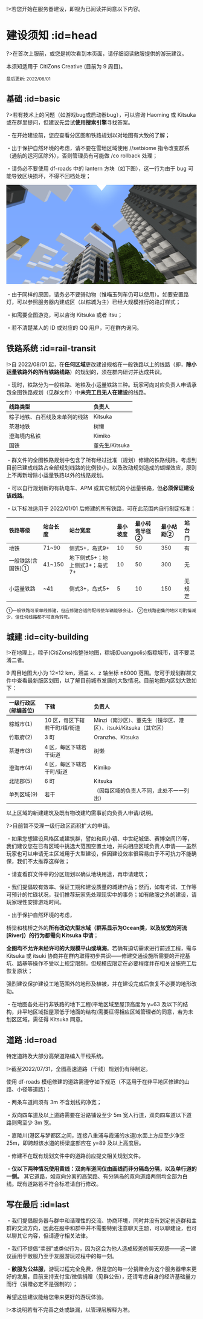 !>若您开始在服务器建设，即视为已阅读并同意以下内容。

# 建设须知 :id=head

?>在首次上服前，或您是初次看到本页面，请仔细阅读敝服提供的游玩建议。

本须知适用于 CitiZons Creative (目前为 9 周目)。

<small>最后更新: 2022/08/01 </small>

## 基础 :id=basic

?>若有技术上的问题（如游戏bug或启动器bug），可以咨询 Haoming 或 Kitsuka 或在群里提问，但建议先尝试**使用搜索引擎**寻找答案。

・在开始建设前，您应查看分区图和铁路规划以对地图有大致的了解；

・出于保护自然环境的考虑，请不要在雪地区域使用 \/\/setbiome 指令改变群系（通航的运河区除外），否则管理员有可能做 \/co rollback 处理；

・请务必不要使用 df-roads 中的 lantern 方块（如下图），这一行为由于 bug 可能导致区块损坏，不得不回档处理；

![lantern方块](../_media/pic/lantern.png ':size=50%')


・由于同样的原因，请务必不要骑动物（惟喵玉列车仍可以使用）。如要安置路灯，可以参照服务器内建成区（以粽城为主）已经大规模推行的路灯样式；

・如需要全图游览，可以咨询 Kitsuka 或者 itsu；

・若不清楚某人的 ID 或对应的 QQ 用户，可在群内询问。

## 铁路系统 :id=rail-transit

!>自 2022\/08\/01 起，在**任何区域**更改建设规格在一般铁路以上的线路（即，**除小运量铁路外的所有铁路线路**）的规划的，须在群内研讨并达成共识。

・现时，铁路分为一般铁路、地铁及小运量铁路三种。玩家可向对应负责人申请承包全图铁路规划（见群文件）中**未完工且无人在建设**的线路。
  
  | 线路类型 | 负责人 |
  | :--- | :--- |
  | 粽子地铁、白石线及未单列的线路 | Kitsuka |
  | 茶港地铁 | 树懒 |
  | 澄海境内私铁 | Kimiko |
  | 国铁 | 董先生\/Kitsuka |
  
・群文件的全图铁路规划中包含了所有经过批准（规划）修建的铁路线路。考虑到目前已建成线路占全部规划线路的比例较小，以及改动规划造成的蝴蝶效应，原则上不再新增除小运量铁路以外的线路规划。

・可以自行规划新的有轨电车、APM 或其它制式的小运量铁路，但**必须保证建设该线路**。

・以下标准适用于 2022\/01\/01 后修建的所有铁路，可在此范围内自行制定标准：

| 铁路等级 | 站台长度 | 站台宽度 | 最小坡度 | 最小转弯半径② | 最小站距② | 站台门 |
| :--- | :--- | :--- | :--- | :--- | :--- | :--- |
| 地铁 | 71~90 | 侧式5+，岛式9+ | 10 | 50 | 350 | 有 |
| 一般铁路(含国铁)① | 41~150 | 地下侧式5+；地上侧式3+；岛式7+ | 10 | 50 | 300 | 无 |
| 小运量铁路 | ~41 | 侧式3+，岛式5+ | 5 | 10 | 150 | 无规定 |

  <small>①一般铁路可采单线修建，但应修建合适的配线使车辆能够会让。</small>
  <small>②在线路密集的地区可酌情减少，但任何线路都不可直角转弯。</small>

## 城建 :id=city-building

!>在地理上，粽子\(CitiZons\)指整张地图，粽城\(Duangpolis\)指粽城市，请不要混淆二者。

9 周目地图大小为 12×12 km，涵盖 x、z 轴坐标 ±6000 范围。您可于规划群群文件中查看最新版区划图，以了解目前城市发展的大致情况。目前地图内区划大致如下：

| 一级行政区(邮编首位) | 下辖 | 负责人 |
| :--- | :--- | :--- |
| 粽城市(1) | 10 区，每区下辖若干町\/镇\/街道 | Minzi（南沙区）、董先生（镜华区、港区）、itsuki\/Kitsuka（其它区） |
| 竹取府(2) | 3 町 | Oranzhe、Kitsuka |
| 茶港市(3) | 4 区，每区下辖若干街道 | 树懒 |
| 澄海市(4) | 4 区，每区下辖若干町\/街道 | Kimiko |
| 北陆郡(5) | 6 町 | Kitsuka |
| 单列区域(9) | 若干 | （因每区域的负责人不同，此处不一一列出） |

以上区域的新建建筑及既有物改建均需事前向负责人申请\/说明。

?>目前暂不受理一级行政区面积扩大的申请。

・如果您想建设风格区或建筑群，譬如和风小镇、中世纪城堡、赛博空间\(?\)等，我们建议您在已有区域中挑选大范围空置土地，并向相应区域负责人申请——虽然玩家也可以申请无主区域用于大型建设，但因建设效率很容易由于不可抗力不能确保，我们不太推荐这样做；

・请查看群文件中的分区规划以确认地块用途，再申请建筑；

・我们提倡较有效率、保证工期和建设质量的城建作品；然而，如有考试、工作等可预计的忙碌状况，我们推荐玩家先处理现实中的事务；如有敝服之外的建设，请玩家理性安排游戏时间。

・出于保护自然环境的考虑，

  桥梁和栈桥之外的**所有改动大型水域（群系显示为Ocean类，以及较宽的河流\[River\]）的行为都需向 Kitsuka 申请**；
  
  **全图均不允许未经许可的大规模平山或填海**。若确有迫切需求进行前述工程，需与 Kitsuka 或 itsuki 协商并在群内取得初步共识——修建交通设施所需要的开挖基坑、路基等操作不受以上规定限制，但规模应限定在必要程度并在相关设施完工后恢复原状；
  
  强烈建议保护建设工地范围外的地形及植被，并在建设完成后恢复不必要的地形改动。
  
・在地图各处进行非铁路的地下工程\(平地区域至屋顶高度为 y\=63 及以下的结构，非平地区域指屋顶低于地面的结构\)需要征得相应区域管理者的同意，若为未划区区域，需征得 Kitsuka 同意。

## 道路 :id=road

特定道路及大部分高架道路编入干线系统。

!>截至2022\/07\/31，全图高速道路（干线）规划仍有待制定。

使用 df-roads 模组修建的道路需遵守如下规范（不适用于在非平地区修建的山路、小径等道路）：

  ・两条车道间须有 3m 不含划线的净宽； 
  
  ・双向四车道及以上道路需要在沿路铺设至少 5m 宽人行道，双向四车道以下道路则需至少 3m 宽。 
  
  ・嘉陵川\(港区与梦都区之间，连接八重浦与霞浦的水道\)水面上方应至少净空 25m，即跨越该水道的桥梁底部应在 y=89 及以上高度层。
  
  ・修建不在既有规划文件中的道路前应提交相关规划文件。
  
  ・**仅以下两种情况使用黄线：双向车道间仅由画线而非分隔岛分隔，以及单行道的一侧。** 其它道路，如双向分离的高架路、有分隔岛的双向道路两侧均全部为白线。既有道路若不符合标准请自行修改。

## 写在最后 :id=last

・我们提倡服务器与群中和谐理性的交流、协商环境，同时并没有划定创造群和主群的交流方向，因此在服中和群中并不需要特别注意聊天主题，可以聊建设，也可以聊其它内容，但请遵守相关法律。

・我们不提倡“卖弱”或类似行为，因为这会为他人造成较差的聊天观感——这一建议适用于敝服乃至于友服游玩过程中的每一刻。

・**敝服为公益服**，游玩过程完全免费，但是您的每一分捐赠会为这个服务器带来更好的发展，目前支持支付宝/微信捐赠（见群公告），还请考虑自身的经济基础量力而行（捐赠必定不是强制的）；

希望这些建议能给您带来更好的游玩体验。

!>本说明若有不完善之处或缺漏，以管理层解释为准。
